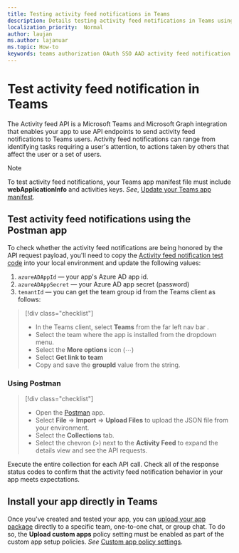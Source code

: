 ```yaml
---
title: Testing activity feed notifications in Teams
description: Details testing activity feed notifications in Teams using Postman
localization_priority:  Normal
author: laujan
ms.author: lajanuar
ms.topic: How-to
keywords: teams authorization OAuth SSO AAD activity feed notification Postman Graph
---
```


# Test activity feed notification in Teams

The Activity feed API is a Microsoft Teams and Microsoft Graph integration that enables your app to use API endpoints to send activity feed notifications to  Teams users. Activity feed notifications can range from identifying tasks requiring a user's attention, to actions taken by others that affect the user or a set of users.

> [!NOTE]
>To test activity feed notifications, your Teams app manifest file must include **webApplicationInfo** and activities keys. *See*, [Update your Teams app manifest](feed-notifications.md#update-your-teams-app-manifest).

## Test activity feed notifications using the Postman app

To check whether the activity feed notifications are being honored by the API request payload, you'll need to copy the [Activity feed notification test code](test-activity-feed-json-file.md) into your local environment and update the following values:

1. `azureADAppId`  — your app's Azure AD app id.
1. `azureADAppSecret`  — your Azure AD app secret (password)
1. `tenantId` — you can get the team group id from the Teams client as follows:

> [!div class="checklist"]
>
> * In the Teams client, select **Teams** from the far left nav bar .
> * Select the team where the app is installed from the dropdown menu.
> * Select the **More options** icon (&#8943;)
> * Select **Get link to team** 
> * Copy and save the **groupId** value from the string.

### Using Postman

> [!div class="checklist"]
>
> * Open the [Postman](https://www.postman.com) app.
> * Select **File** => **Import** => **Upload Files** to upload the JSON file from your environment.  
> * Select the **Collections** tab.
> * Select the chevron (>) next to the **Activity Feed** to expand the details view and see the API requests.

Execute the entire collection for each API call. Check all of the response status codes to confirm that the activity feed notification behavior in your app meets expectations.

## Install your app directly in Teams

Once you've created and tested your app, you can [upload your app package](../../concepts/deploy-and-publish/apps-upload.md#upload-your-package-into-a-team-using-the-apps-tab) directly to a specific team, one-to-one chat, or group chat.   To do so, the **Upload custom apps** policy setting must be enabled as part of the custom app setup policies. *See* [Custom app policy settings](/microsoftteams/teams-custom-app-policies-and-settings#custom-app-policy-and-settings).
